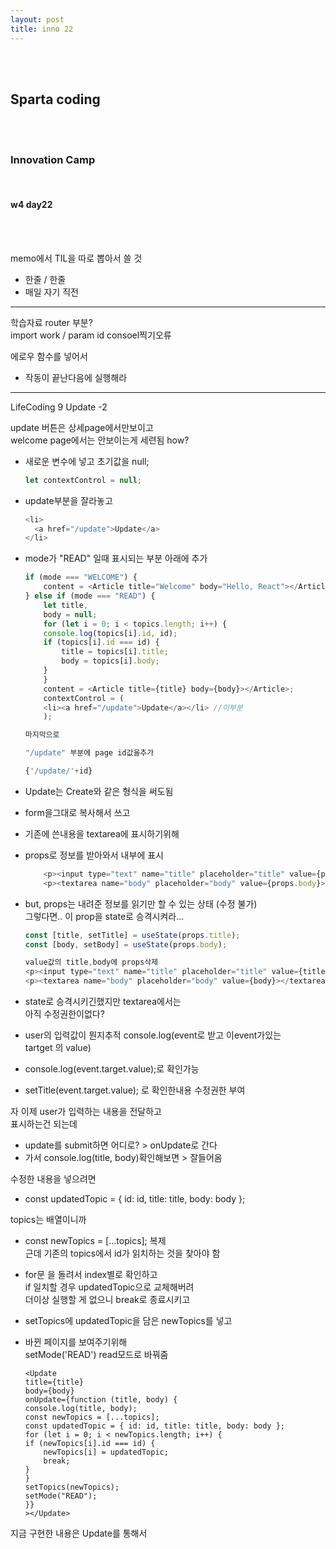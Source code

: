 ```yaml
---
layout: post
title: inno 22
---
```


<br><br>

## Sparta coding

<br><br>

### Innovation Camp

<br>

#### w4 day22

<br><br>

memo에서 TIL을 따로 뽑아서 쓸 것

- 한줄 / 한줄
- 매일 자기 직전

---

학습자료 router 부분?<br>
import work / param id consoel찍기오류<br>

에로우 함수를 넣어서

- 작동이 끝난다음에 실행해라

---

LifeCoding 9 Update -2

update 버튼은 상세page에서만보이고<br>
welcome page에서는 안보이는게 세련됨 how?

- 새로운 변수에 넣고 초기값을 null;

  ```javascript
  let contextControl = null;
  ```

- update부분을 잘라놓고

  ```javascript
  <li>
    <a href="/update">Update</a>
  </li>
  ```

- mode가 "READ" 일때 표시되는 부분 아래에 추가

  ```javascript
  if (mode === "WELCOME") {
      content = <Article title="Welcome" body="Hello, React"></Article>;
  } else if (mode === "READ") {
      let title,
      body = null;
      for (let i = 0; i < topics.length; i++) {
      console.log(topics[i].id, id);
      if (topics[i].id === id) {
          title = topics[i].title;
          body = topics[i].body;
      }
      }
      content = <Article title={title} body={body}></Article>;
      contextControl = (
      <li><a href="/update">Update</a></li> //이부분
      );

  마지막으로

  "/update" 부분에 page id값을추가

  {'/update/'+id}
  ```

- Update는 Create와 같은 형식을 써도됨
- form을그대로 복사해서 쓰고
- 기존에 쓴내용을 textarea에 표시하기위해
- props로 정보를 받아와서 내부에 표시

  ```javascript
      <p><input type="text" name="title" placeholder="title" value={props.title}/></p>
      <p><textarea name="body" placeholder="body" value={props.body}></textarea></p>
  ```

- but, props는 내려준 정보를 읽기만 할 수 있는 상태 (수정 불가)<br>
  그렇다면.. 이 prop을 state로 승격시켜라...

  ```javascript
  const [title, setTitle] = useState(props.title);
  const [body, setBody] = useState(props.body);

  value값의 title,body에 props삭제
  <p><input type="text" name="title" placeholder="title" value={title}/></p>
  <p><textarea name="body" placeholder="body" value={body}></textarea></p>
  ```

- state로 승격시키긴했지만 textarea에서는 <br>
  아직 수정권한이없다?
- user의 입력값이 뭔지추적
  console.log(event로 받고 이event가있는 <br>
  tartget 의 value)
- console.log(event.target.value);로 확인가능
- setTitle(event.target.value); 로 확인한내용 수정권한 부여

자 이제 user가 입력하는 내용을 전달하고<br>
표시하는건 되는데

- update를 submit하면 어디로? > onUpdate로 간다
- 가서 console.log(title, body)확인해보면 > 잘들어옴

수정한 내용을 넣으려면

- const updatedTopic = { id: id, title: title, body: body };

topics는 배열이니까

- const newTopics = [...topics]; 복제<br>
  근데 기존의 topics에서 id가 읽치하는 것을 찾아야 함
- for문 을 돌려서 index별로 확인하고<br>
  if 일치할 경우 updatedTopic으로 교체해버려<br>
  더이상 실행할 게 없으니 break로 종료시키고
- setTopics에 updatedTopic을 담은 newTopics를 넣고
- 바뀐 페이지를 보여주기위해<br>
  setMode('READ') read모드로 바꿔줌

  ```javscript
  <Update
  title={title}
  body={body}
  onUpdate={function (title, body) {
  console.log(title, body);
  const newTopics = [...topics];
  const updatedTopic = { id: id, title: title, body: body };
  for (let i = 0; i < newTopics.length; i++) {
  if (newTopics[i].id === id) {
      newTopics[i] = updatedTopic;
      break;
  }
  }
  setTopics(newTopics);
  setMode("READ");
  }}
  ></Update>
  ```

지금 구현한 내용은
Update를 통해서
